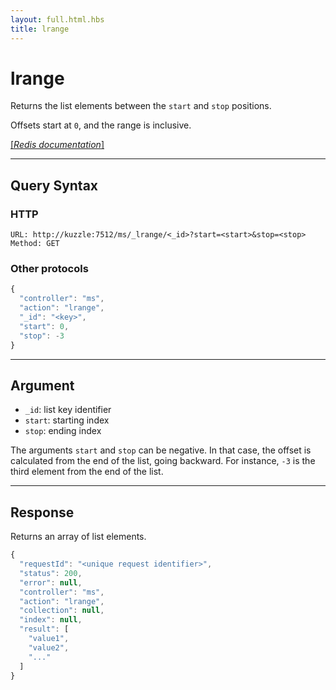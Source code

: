 ```yaml
---
layout: full.html.hbs
title: lrange
---
```


# lrange

Returns the list elements between the `start` and `stop` positions.

Offsets start at `0`, and the range is inclusive.

[[_Redis documentation_]](https://redis.io/commands/lrange)


---

## Query Syntax

### HTTP

```http
URL: http://kuzzle:7512/ms/_lrange/<_id>?start=<start>&stop=<stop>
Method: GET
```

### Other protocols

```js
{
  "controller": "ms",
  "action": "lrange",
  "_id": "<key>",
  "start": 0,
  "stop": -3
}
```

---

## Argument

* `_id`: list key identifier
* `start`: starting index
* `stop`: ending index

The arguments `start` and `stop` can be negative. In that case, the offset is calculated from the end of the list, going backward. For instance, `-3` is the third element from the end of the list.

---

## Response

Returns an array of list elements.

```javascript
{
  "requestId": "<unique request identifier>",
  "status": 200,
  "error": null,
  "controller": "ms",
  "action": "lrange",
  "collection": null,
  "index": null,
  "result": [
    "value1",
    "value2",
    "..."
  ]
}
```
